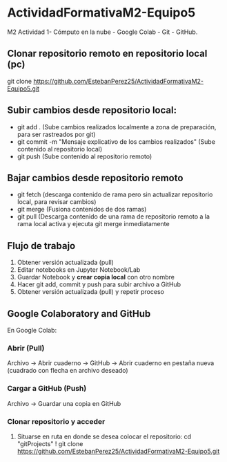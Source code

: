 # ActividadFormativaM2-Equipo5
M2 Actividad 1- Cómputo en la nube - Google Colab - Git - GitHub.

## Clonar repositorio remoto  en repositorio local (pc)
git clone https://github.com/EstebanPerez25/ActividadFormativaM2-Equipo5.git

## Subir cambios desde repositorio local:
* git add .  (Sube cambios realizados localmente a zona de preparación, para ser rastreados por git)
* git commit -m "Mensaje explicativo de los cambios realizados"  (Sube contenido al repositorio local)
* git push  (Sube contenido al repositorio remoto)

## Bajar cambios desde repositorio remoto
* git fetch  (descarga contenido de rama pero sin actualizar repositorio local, para revisar cambios)
* git merge (Fusiona contenidos de dos ramas)
* git pull  (Descarga contenido de una rama de repositorio remoto a la rama local activa y ejecuta git merge inmediatamente


## Flujo de trabajo
1. Obtener versión actualizada (pull)
2. Editar notebooks en Jupyter Notebook/Lab
3. Guardar Notebook y **crear copia local** con otro nombre
4. Hacer git add, commit y push para subir archivo a GitHub
5. Obtener versión actualizada (pull) y repetir proceso

## Google Colaboratory and GitHub
En Google Colab:
### Abrir (Pull)
Archivo -> Abrir cuaderno -> GitHub -> Abrir cuaderno en pestaña nueva (cuadrado con flecha en archivo deseado) 
### Cargar a GitHub (Push)
Archivo -> Guardar una copia en GitHub
### Clonar repositorio y acceder
1. Situarse en ruta en donde se desea colocar el repositorio: cd "gitProjects"
! git clone https://github.com/EstebanPerez25/ActividadFormativaM2-Equipo5.git
